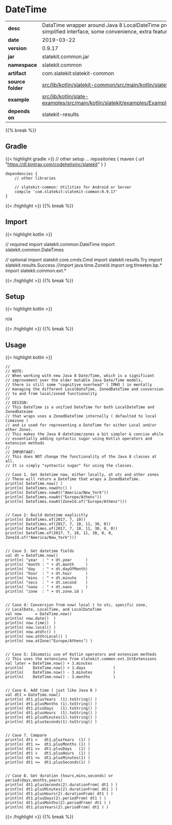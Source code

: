 
# DateTime

<table class="table table-striped table-bordered">
  <tbody>
    <tr>
      <td><strong>desc</strong></td>
      <td>DataTime wrapper around Java 8 LocalDateTime providing a simplified interface, some convenience, extra features.</td>
    </tr>
    <tr>
      <td><strong>date</strong></td>
      <td>2019-03-22</td>
    </tr>
    <tr>
      <td><strong>version</strong></td>
      <td>0.9.17</td>
    </tr>
    <tr>
      <td><strong>jar</strong></td>
      <td>slatekit.common.jar</td>
    </tr>
    <tr>
      <td><strong>namespace</strong></td>
      <td>slatekit.common</td>
    </tr>
    <tr>
      <td><strong>artifact</strong></td>
      <td>com.slatekit:slatekit-common</td>
    </tr>
    <tr>
      <td><strong>source folder</strong></td>
      <td><a href="https://github.com/code-helix/slatekit/tree/master/src/lib/kotlin/slatekit-common/src/main/kotlin/slatekit/common" class="url-ch">src/lib/kotlin/slatekit-common/src/main/kotlin/slatekit/common</a></td>
    </tr>
    <tr>
      <td><strong>example</strong></td>
      <td><a href="https://github.com/code-helix/slatekit/tree/master/src/lib/kotlin/slatekit-examples/src/main/kotlin/slatekit/examples/Example_DateTime.kt" class="url-ch">src/lib/kotlin/slate-examples/src/main/kotlin/slatekit/examples/Example_DateTime.kt</a></td>
    </tr>
    <tr>
      <td><strong>depends on</strong></td>
      <td> slatekit-results</td>
    </tr>
  </tbody>
</table>
{{% break %}}

## Gradle
{{< highlight gradle >}}
    // other setup ...
    repositories {
        maven { url  "https://dl.bintray.com/codehelixinc/slatekit" }
    }

    dependencies {
        // other libraries

        // slatekit-common: Utilities for Android or Server
        compile 'com.slatekit:slatekit-common:0.9.17'
    }

{{< /highlight >}}
{{% break %}}

## Import
{{< highlight kotlin >}}


// required 
import slatekit.common.DateTime
import slatekit.common.DateTimes



// optional 
import slatekit.core.cmds.Cmd
import slatekit.results.Try
import slatekit.results.Success
//import java.time.ZoneId
import org.threeten.bp.*
import slatekit.common.ext.*




{{< /highlight >}}
{{% break %}}

## Setup
{{< highlight kotlin >}}


n/a


{{< /highlight >}}
{{% break %}}

## Usage
{{< highlight kotlin >}}


    //
    // NOTE:
    // When working with new Java 8 Date/Time, which is a significant
    // improvement over the older mutable Java Date/Time models,
    // there is still some "cognitive overhead" ( IMHO ) in mentally
    // managing the different LocalDateTime, ZonedDateTime and conversion
    // to and from local/zoned functionality
    //
    // DESIGN:
    // This DateTime is a unified DateTime for both LocalDateTime and ZonedDateime
    // that wraps uses a ZonedDateTime internally ( defaulted to local timezone )
    // and is used for representing a DateTime for either Local and/or other Zones.
    // This makes the Java 8 datetime/zones a bit simpler & concise while
    // essentially adding syntactic sugar using Kotlin operators and extension methods
    //
    // IMPORTANT:
    // This does NOT change the functionality of the Java 8 classes at all.
    // It is simply "syntactic sugar" for using the classes.

    // Case 1. Get datetime now, either locally, at utc and other zones
    // These will return a DateTime that wraps a ZonedDateTime.
    println( DateTime.now() )
    println( DateTimes.nowUtc() )
    println( DateTimes.nowAt("America/New_York"))
    println( DateTimes.nowAt("Europe/Athens"))
    println( DateTimes.nowAt(ZoneId.of("Europe/Athens")))


    // Case 2: Build datetime explicitly
    println( DateTimes.of(2017, 7, 10))
    println( DateTimes.of(2017, 7, 10, 11, 30, 0))
    println( DateTimes.of(2017, 7, 10, 11, 30, 0, 0))
    println( DateTime.of(2017, 7, 10, 11, 30, 0, 0, ZoneId.of("America/New_York")))


    // Case 3. Get datetime fields
    val dt = DateTime.now()
    println( "year  : " + dt.year      )
    println( "month : " + dt.month     )
    println( "day   : " + dt.dayOfMonth)
    println( "hour  : " + dt.hour      )
    println( "mins  : " + dt.minute    )
    println( "secs  : " + dt.second    )
    println( "nano  : " + dt.nano      )
    println( "zone  : " + dt.zone.id )


    // Case 4: Conversion from now( local ) to utc, specific zone,
    // LocalDate, LocalTime, and LocalDateTime
    val now      = DateTime.now()
    println( now.date()  )
    println( now.time()  )
    println( now.local() )
    println( now.atUtc() )
    println( now.atUtcLocal() )
    println( now.atZone("Europe/Athens") )


    // Case 5: Idiomatic use of Kotlin operators and extension methods
    // This uses the extensions from slatekit.common.ext.IntExtensions
    val later = DateTime.now() + 3.minutes
    println(    DateTime.now() + 3.days            )
    println(    DateTime.now() - 3.minutes         )
    println(    DateTime.now() - 3.months          )


    // Case 6. Add time ( just like Java 8 )
    val dt1 = DateTime.now()
    println( dt1.plusYears  (1).toString() )
    println( dt1.plusMonths (1).toString() )
    println( dt1.plusDays   (1).toString() )
    println( dt1.plusHours  (1).toString() )
    println( dt1.plusMinutes(1).toString() )
    println( dt1.plusSeconds(1).toString() )


    // Case 7. Compare
    println( dt1 >   dt1.plusYears  (1) )
    println( dt1 >=  dt1.plusMonths (1) )
    println( dt1 >=  dt1.plusDays   (1) )
    println( dt1 <   dt1.plusHours  (1) )
    println( dt1 <=  dt1.plusMinutes(1) )
    println( dt1 <=  dt1.plusSeconds(1) )


    // Case 8. Get duration (hours,mins,seconds) or period(days,months,years)
    println( dt1.plusSeconds(2).durationFrom( dt1 ) )
    println( dt1.plusMinutes(2).durationFrom( dt1 ) )
    println( dt1.plusHours(2).durationFrom( dt1 ) )
    println( dt1.plusDays(2).periodFrom( dt1 ) )
    println( dt1.plusMonths(2).periodFrom( dt1 ) )
    println( dt1.plusYears(2).periodFrom( dt1 ) )

    

{{< /highlight >}}
{{% break %}}

